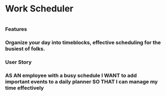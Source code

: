 <h1>Work Scheduler<h1>
<h3>Features<h3>
Organize your day into timeblocks, effective scheduling for the busiest of folks.

<h3>User Story<h3>
AS AN employee with a busy schedule
I WANT to add important events to a daily planner
SO THAT I can manage my time effectively
